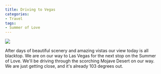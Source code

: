 ```yaml
---
title: Driving to Vegas
categories:
- Travel
tags:
- Summer of Love
---
```


[![](http://farm4.static.flickr.com/3145/2575588171_09672b0286.jpg)](http://www.flickr.com/photos/jthingelstad/2575588171/)


After days of beautiful scenery and amazing vistas our view today is all blacktop. We are on our way to Las Vegas for the next stop on the Summer of Love. We'll be driving through the scorching Mojave Desert on our way. We are just getting close, and it's already 103 degrees out.
